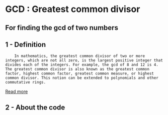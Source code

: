 # GCD : Greatest common divisor 
## For finding the gcd of two numbers

## 1 - Definition
```
    In mathematics, the greatest common divisor of two or more integers, which are not all zero, is the largest positive integer that divides each of the integers. For example, the gcd of 8 and 12 is 4. The greatest common divisor is also known as the greatest common factor, highest common factor, greatest common measure, or highest common divisor. This notion can be extended to polynomials and other commutative rings.
```
[Read more](https://en.wikipedia.org/wiki/Greatest_common_divisor)

## 2 - About the code
